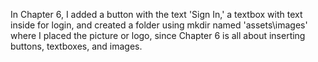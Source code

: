 In Chapter 6, I added a button with the text 'Sign In,' a textbox with text inside for login, and created a folder using mkdir named 'assets\images' where I placed the picture or logo, since Chapter 6 is all about inserting buttons, textboxes, and images.
